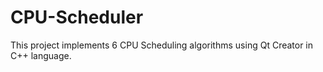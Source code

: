 # CPU-Scheduler
This project implements 6 CPU Scheduling algorithms using Qt Creator in C++ language.
